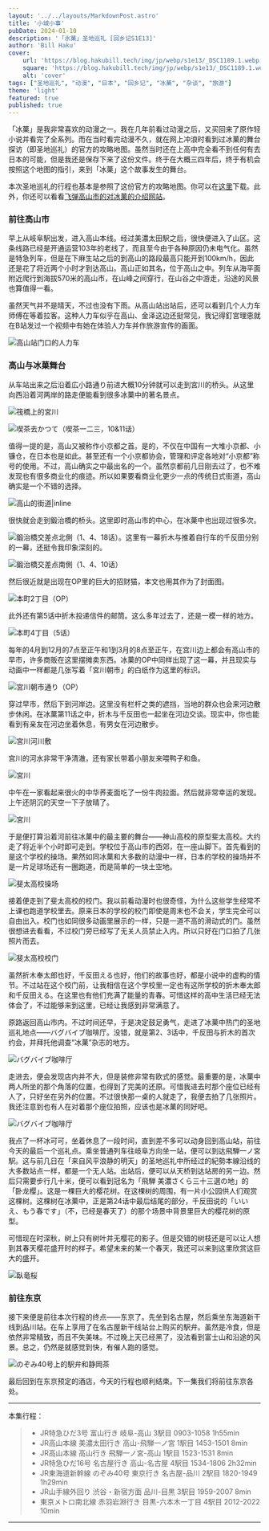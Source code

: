 ```yaml
---
layout: '../../layouts/MarkdownPost.astro'
title: '小城小事'
pubDate: 2024-01-10
description: '「氷菓」圣地巡礼 [回乡记S1E13]'
author: 'Bill Haku'
cover:
    url: 'https://blog.hakubill.tech/img/jp/webp/s1e13/_DSC1189.1.webp'
    square: 'https://blog.hakubill.tech/img/jp/webp/s1e13/_DSC1189.1.webp'
    alt: 'cover'
tags: ["圣地巡礼", "动漫", "日本", "回乡记", "冰菓", "杂谈", "旅游"]
theme: 'light'
featured: true
published: true
---
```


「冰菓」是我非常喜欢的动漫之一。我在几年前看过动漫之后，又买回来了原作轻小说并看完了全系列。而在当时看完动漫不久，就在网上冲浪时看到过冰菓的舞台探访（即圣地巡礼）的官方的攻略地图。虽然当时还在上高中完全看不到任何有去日本的可能，但是我还是保存下来了这份文件。终于在大概三四年后，终于有机会按照这个地图的指引，来到「冰菓」这个故事发生的舞台。

本次圣地巡礼的行程也基本是参照了这份官方的攻略地图。你可以在[这里](https://www.hidatakayama.or.jp/wp-content/uploads/2021/07/hyouka.pdf)下载。此外，你还可以看看[飞弹高山市的对冰菓的介绍网站](https://www.hidatakayama.or.jp/special/hyoukaroke1/)。

### 前往高山市

早上从岐阜駅出发，进入高山本线。经过美濃太田駅之后，很快便进入了山区。这条线路已经是开通运营103年的老线了，而且至今由于各种原因仍未电气化。虽然是特急列车，但是在下麻生站之后的到高山的路段最高只能开到100km/h，因此还是花了将近两个小时才到达高山。高山正如其名，位于高山之中。列车从海平面附近爬行到海拔570米的高山市，在山峰之间穿行，在山谷之中游走，沿途的风景也算值得一看。

虽然天气并不是晴天，不过也没有下雨。从高山站出站后，还可以看到几个人力车师傅在等着拉客。这种人力车似乎在高山、金泽这边还挺常见，我记得釘宮理恵就在B站发过一个视频中有她在体验人力车并作旅游宣传的画面。

![高山站门口的人力车](https://blog.hakubill.tech/img/jp/webp/s1e13/IMG_0459.webp)

### 高山与冰菓舞台

从车站出来之后沿着広小路通り前进大概10分钟就可以走到宮川的桥头。从这里向西沿着河两岸的路走便能看到很多冰菓中的著名景点。

![筏橋上的宮川](https://blog.hakubill.tech/img/jp/webp/s1e13/_DSC1176.webp)

![喫茶去かつて（喫茶一二三，10&11话）](https://blog.hakubill.tech/img/jp/webp/s1e13/_DSC1179.webp)

值得一提的是，高山又被称作小京都之首。是的，不仅在中国有一大堆小京都、小镰仓，在日本也是如此。甚至还有一个小京都协会，管理和评定各地对“小京都”称号的使用。不过，高山确实之中最出名的一个。虽然京都前几日刚去过了，也不难发现也有很多商业化的痕迹。所以如果要看商业化更少一点的传统日式街道，高山确实是一个不错的选择。

![高山的街道|inline](https://blog.hakubill.tech/img/jp/webp/s1e13/_DSC1181.webp)

很快就会走到鍛治橋的桥头。这里即时高山市的中心，在冰菓中也出现过很多次。

![鍛治橋交差点北側（1、4、18话）。这里有一幕折木与推着自行车的千反田分别的一幕，还挺令我印象深刻的。](https://blog.hakubill.tech/img/jp/webp/s1e13/_DSC1192.webp)

![鍛治橋交差点南側（1、4、10话）](https://blog.hakubill.tech/img/jp/webp/s1e13/_DSC1193.webp)

然后很近就是出现在OP里的巨大的招财猫，本文也用其作为了封面图。

![本町2丁目（OP）](https://blog.hakubill.tech/img/jp/webp/s1e13/_DSC1189.webp)

此外还有第5话中折木投递信件的邮筒。这么多年过去了，还是一模一样的地方。

![本町4丁目（5话）](https://blog.hakubill.tech/img/jp/webp/s1e13/IMG_0481.webp)

每年的4月到12月的7点至正午和1到3月的8点至正午，在宫川边上都会有高山市的早市，许多商贩在这里摆摊卖东西。冰菓的OP中同样出现了这一幕，并且现实与动画中一样都是几张写着「宮川朝市」的白纸作为这里的标识。

![宮川朝市通り（OP）](https://blog.hakubill.tech/img/jp/webp/s1e13/_DSC1201.webp)

穿过早市，然后下到河岸边。这里没有栏杆之类的遮挡，当地的群众也会来河边散步休闲。在冰菓第11话之中，折木与千反田也一起坐在河边交谈。现实中，你也能看到有亲友在河边坐着休息，有男女在河边散步。

![宮川河川敷](https://blog.hakubill.tech/img/jp/webp/s1e13/_DSC1213.webp)

宫川的河水非常干净清澈，还有家长带着小朋友来喂鸭子和鱼。

![宮川](https://blog.hakubill.tech/img/jp/webp/s1e13/_DSC1206.webp)

中午在一家看起来很火的中华荞麦面吃了一份牛肉拉面。然后就非常幸运的发现。上午还阴沉的天空一下子放晴了。

![宮川](https://blog.hakubill.tech/img/jp/webp/s1e13/_DSC1236.webp)

于是便打算沿着河前往冰菓中的最主要的舞台——神山高校的原型斐太高校。大约走了将近半个小时即可走到。学校位于高山市的西郊，在一座山脚下。首先看到的是这个学校的操场。果然如同冰菓和大多数的动漫中一样，日本的学校的操场并不是一片足球场还有一圈跑道，而是简单的一块土空地。

![斐太高校操场](https://blog.hakubill.tech/img/jp/webp/s1e13/_DSC1261.webp)

接着便走到了斐太高校的校门。我以前看动漫时也很奇怪，为什么这些学生经常不上课也跑道学校里去。原来日本的学校的校门即使是周末也不会关，学生完全可以自由出入。校门也如同很多动画里展示的一样，只是一道不高的滑动式的门。虽然很想进去看看，不过校门旁已经写了无关人员禁止入内。所以只好在门口拍了几张照片而去。

![斐太高校校门](https://blog.hakubill.tech/img/jp/webp/s1e13/_DSC1259.webp)

虽然折木奉太郎也好，千反田える也好，他们的故事也好，都是小说中的虚构的情节。不过站在这个校门前，让我相信在这个学校里一定也有这所学校的折木奉太郎和千反田える。在这里也有他们充满了能量的青春。可惜这样的高中生活已经无法体会了，不过能够来到这里，已经让我感到非常满意了。

原路返回高山市内。不过时间还早，于是决定鼓足勇气，走进了冰菓中热门的圣地巡礼地点——バグバイブ咖啡厅。没错，就是第2、3话中，千反田与折木的首次约会，并拜托他调查“冰菓”杂志的地方。

![バグバイブ咖啡厅](https://blog.hakubill.tech/img/jp/webp/s1e13/_DSC1177.webp)

走进去，便会发现店内并不大，但是装修非常有欧式的感觉。最重要的是，冰菓中两人所坐的那个角落的位置，也得到了完美的还原。可惜我进去时那个座位已经有人了，只好坐在另外的位置。不过很快那一桌的人就走了，我便去拍了几张照片。我还注意到也有人在对着那个座位拍照，应该也是冰菓的同好吧。

![バグバイブ咖啡厅](https://blog.hakubill.tech/img/jp/webp/s1e13/IMG_0489.webp)

我点了一杯冰可可，坐着休息了一段时间，直到差不多可以动身回到高山站，前往今天的最后一个巡礼点。乘坐普通列车往岐阜方向坐一站，便可以到达飛騨一ノ宮駅。这与前几日在「来自风平浪静的明天」的圣地巡礼中所经过的紀勢本線沿线的大多数站点一样，都是一个无人站。出站后，便可以从天桥到达站房的另一边。然后只需要步行几十米，便可以看到冠名为「飛騨 美濃さくら三十三選の地」的「卧龙樱」。这是一棵巨大的樱花树。在这棵树的周围，有一片小公园供人们观赏这棵树。这棵树在冰菓中，正是第24话中最后结尾的部分，千反田说的「いいえ、もう春です」（不，已经是春天了）的那个场景中背景里巨大的樱花树的原型。

可惜现在时深秋，树上只有树叶并无樱花的影子。但是交错的树枝还是可以让人想到其春天樱花盛开时的样子。希望未来的某一个春天，我还可以来到这里欣赏这巨大的盛开。

![臥竜桜](https://blog.hakubill.tech/img/jp/webp/s1e13/_DSC1283.webp)

### 前往东京

接下来便是前往本次行程的终点——东京了。先坐到名古屋，然后乘坐东海道新干线到品川站。在车上享用了在名古屋新干线站台上购买的駅弁。虽然是冷食，但是依然非常精致，而且不失美味。不过晚上天已经黑了，没法看到富士山和沿途的风景。总之，仍然是就感觉到快，有催人跑的感觉。

![のぞみ40号上的駅弁和静岡茶](https://blog.hakubill.tech/img/jp/webp/s1e13/IMG_0519.webp)

最后回到在东京预定的酒店，今天的行程也顺利结束。下一集我们将前往东京各处。

---

本集行程：

> - JR特急ひだ3号 富山行き 岐阜-高山 3駅目 0903-1058 1h55min
> - JR高山本線 美濃太田行き 高山-飛騨一ノ宮 1駅目 1453-1501 8min
> - JR高山本線 高山行き 飛騨一ノ宮-高山 1駅目 1523-1531 8min
> - JR特急ひだ16号 名古屋行き 高山-名古屋 4駅目 1534-1806 2h32min
> - JR東海道新幹線 のぞみ40号 東京行き 名古屋-品川 2駅目 1820-1949 1h29min
> - JR山手線外回り 渋谷・新宿方面 品川-目黒 3駅目 1959-2007 8min
> - 東京メトロ南北線 赤羽岩淵行き 目黒-六本木一丁目 4駅目 2012-2022 10min

---
